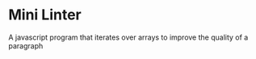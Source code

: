 # Mini Linter

A javascript program that iterates over arrays to improve the quality of a paragraph
